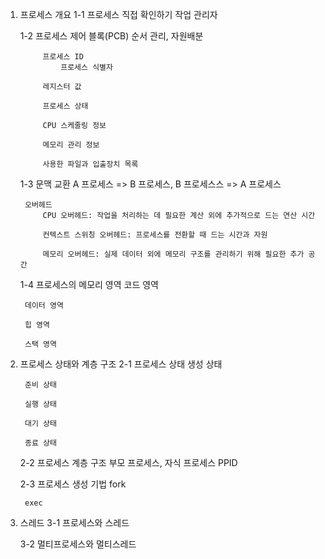 1. 프로세스 개요
    1-1 프로세스 직접 확인하기
        작업 관리자

    1-2 프로세스 제어 블록(PCB)
        순서 관리, 자원배분

            프로세스 ID
                프로세스 식별자

            레지스터 값

            프로세스 상태

            CPU 스케줄링 정보

            메모리 관리 정보

            사용한 파일과 입출장치 목록

    1-3 문맥 교환
        A 프로세스 => B 프로세스, B 프로세스스 => A 프로세스

        오버헤드
            CPU 오버헤드: 작업을 처리하는 데 필요한 계산 외에 추가적으로 드는 연산 시간

            컨텍스트 스위칭 오버헤드: 프로세스를 전환할 때 드는 시간과 자원

            메모리 오버헤드: 실제 데이터 외에 메모리 구조를 관리하기 위해 필요한 추가 공간
    
    1-4 프로세스의 메모리 영역
        코드 영역

        데이터 영역
        
        힙 영역
        
        스택 영역

2. 프로세스 상태와 계층 구조
    2-1 프로세스 상태
        생성 상태

        준비 상태

        실행 상태

        대기 상태

        종료 상태

    2-2 프로세스 계층 구조
        부모 프로세스, 자식 프로세스
            PPID

    2-3 프로세스 생성 기법
        fork

        exec

3. 스레드
    3-1 프로세스와 스레드
        

    3-2 멀티프로세스와 멀티스레드